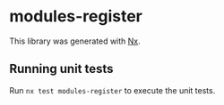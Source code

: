# modules-register

This library was generated with [Nx](https://nx.dev).

## Running unit tests

Run `nx test modules-register` to execute the unit tests.
